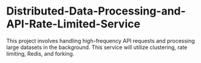 # Distributed-Data-Processing-and-API-Rate-Limited-Service
This project involves handling high-frequency API requests and processing large datasets in the background. This service will utilize clustering, rate limiting, Redis, and forking.
